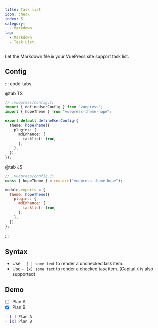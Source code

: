 ```yaml
---
title: Task list
icon: check
index: 5
category:
  - Markdown
tag:
  - Markdown
  - Task List
---
```


Let the Markdown file in your VuePress site support task list.

<!-- more -->

## Config

::: code-tabs

@tab TS

```ts {8-10}
// .vuepress/config.ts
import { defineUserConfig } from "vuepress";
import { hopeTheme } from "vuepress-theme-hope";

export default defineUserConfig({
  theme: hopeTheme({
    plugins: {
      mdEnhance: {
        tasklist: true,
      },
    },
  }),
});
```

@tab JS

```js {7-9}
// .vuepress/config.js
const { hopeTheme } = require("vuepress-theme-hope");

module.exports = {
  theme: hopeTheme({
    plugins: {
      mdEnhance: {
        tasklist: true,
      },
    },
  }),
};
```

:::

## Syntax

- Use `- [ ] some text` to render a unchecked task item.
- Use `- [x] some text` to render a checked task item. (Capital `X` is also supported)

## Demo

- [ ] Plan A
- [x] Plan B

```md
- [ ] Plan A
- [x] Plan B
```
